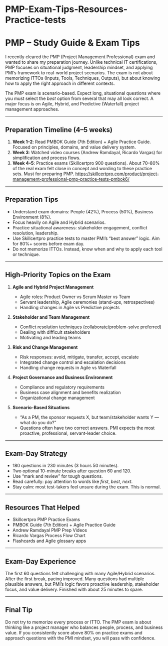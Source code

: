 # PMP-Exam-Tips-Resources-Practice-tests
# PMP – Study Guide & Exam Tips

I recently cleared the PMP (Project Management Professional) exam and wanted to share my preparation journey. Unlike technical IT certifications, PMP focuses on situational judgment, leadership mindset, and applying PMI’s framework to real-world project scenarios. The exam is not about memorizing ITTOs (Inputs, Tools, Techniques, Outputs), but about knowing how to apply the right approach in different contexts.

The PMP exam is scenario-based. Expect long, situational questions where you must select the *best* option from several that may all look correct. A major focus is on Agile, Hybrid, and Predictive (Waterfall) project management approaches.

---

## Preparation Timeline (4–5 weeks)

1. **Week 1–2**: Read PMBOK Guide (7th Edition) + Agile Practice Guide. Focused on principles, domains, and value delivery system.  
2. **Week 3**: Watched video courses (Andrew Ramdayal, Ricardo Vargas) for simplification and process flows.  
3. **Week 4–5**: Practice exams (Skillcertpro 900 questions). About 70–80% of the real exam felt close in concept and wording to these practice sets. Must for preparing PMP.
https://skillcertpro.com/product/project-management-professional-pmp-practice-tests-pmbok6/
---

## Preparation Tips

- Understand exam domains: People (42%), Process (50%), Business Environment (8%).  
- Focus heavily on Agile and Hybrid scenarios.  
- Practice situational awareness: stakeholder engagement, conflict resolution, leadership.  
- Use Skillcertpro practice tests to master PMI’s “best answer” logic. Aim for 80%+ scores before exam day.  
- Do not memorize ITTOs. Instead, know when and why to apply each tool or technique.  

---

## High-Priority Topics on the Exam

1. **Agile and Hybrid Project Management**  
   - Agile roles: Product Owner vs Scrum Master vs Team  
   - Servant leadership, Agile ceremonies (stand-ups, retrospectives)  
   - Handling changes in Agile vs Predictive projects  

2. **Stakeholder and Team Management**  
   - Conflict resolution techniques (collaborate/problem-solve preferred)  
   - Dealing with difficult stakeholders  
   - Motivating and leading teams  

3. **Risk and Change Management**  
   - Risk responses: avoid, mitigate, transfer, accept, escalate  
   - Integrated change control and escalation decisions  
   - Handling change requests in Agile vs Waterfall  

4. **Project Governance and Business Environment**  
   - Compliance and regulatory requirements  
   - Business case alignment and benefits realization  
   - Organizational change management  

5. **Scenario-Based Situations**  
   - “As a PM, the sponsor requests X, but team/stakeholder wants Y — what do you do?”  
   - Questions often have two correct answers. PMI expects the most proactive, professional, servant-leader choice.  

---

## Exam-Day Strategy

- 180 questions in 230 minutes (3 hours 50 minutes).  
- Two optional 10-minute breaks after question 60 and 120.  
- Use “mark and review” for tough questions.  
- Read carefully: pay attention to words like *first*, *best*, *next*.  
- Stay calm: most test-takers feel unsure during the exam. This is normal.  

---

## Resources That Helped

- Skillcertpro PMP Practice Exams  
- PMBOK Guide (7th Edition) + Agile Practice Guide  
- Andrew Ramdayal PMP Prep Videos  
- Ricardo Vargas Process Flow Chart  
- Flashcards and Agile glossary apps  

---

## Exam-Day Experience

The first 60 questions felt challenging with many Agile/Hybrid scenarios. After the first break, pacing improved. Many questions had multiple plausible answers, but PMI’s logic favors proactive leadership, stakeholder focus, and value delivery. Finished with about 25 minutes to spare.

---

## Final Tip

Do not try to memorize every process or ITTO. The PMP exam is about thinking like a project manager who balances people, process, and business value. If you consistently score above 80% on practice exams and approach questions with the PMI mindset, you will pass with confidence.
